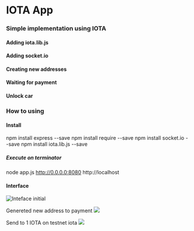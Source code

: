 # IOTA App 


### Simple implementation using IOTA



#### Adding iota.lib.js
#### Adding socket.io
#### Creating new addresses
#### Waiting for payment
#### Unlock car


### How to using


#### Install

npm install express --save
npm install require --save
npm install socket.io --save
npm install iota.lib.js --save

##### Execute on terminator

node app.js
http://0.0.0.0:8080 
http://localhost

#### Interface 
![ Inteface initial]('img1.jpeg')

Genereted new address to payment
![]('img2.jpeg')

Send to 1 IOTA on testnet iota
![]('img3.jpeg')

